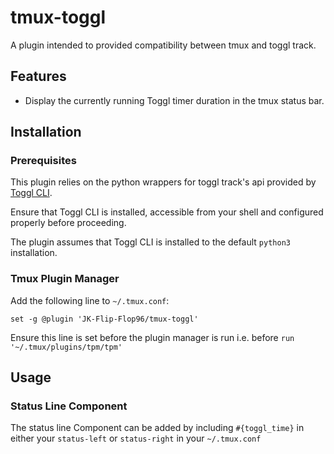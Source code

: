 # tmux-toggl

A plugin intended to provided compatibility between tmux and toggl track.

## Features

- Display the currently running Toggl timer duration in the tmux status bar.

## Installation

### Prerequisites

This plugin relies on the python wrappers for toggl track's api provided by [Toggl CLI](https://github.com/AuHau/toggl-cli). 

Ensure that Toggl CLI is installed, accessible from your shell and configured properly before proceeding. 

The plugin assumes that Toggl CLI is installed to the default `python3` installation.

### Tmux Plugin Manager 

Add the following line to `~/.tmux.conf`:

```
set -g @plugin 'JK-Flip-Flop96/tmux-toggl'
```

Ensure this line is set before the plugin manager is run i.e. before `run '~/.tmux/plugins/tpm/tpm'`

## Usage

### Status Line Component

The status line Component can be added by including `#{toggl_time}` in either your `status-left` or `status-right` in your `~/.tmux.conf`
 
